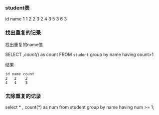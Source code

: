
### student表

id name 
1  1
2  2
3  2
4  3
5  3
6  3

### 找出重复的记录

找出重复的name值

SELECT *,count(*) as count FROM `student` group by name having count>1

结果
```text
id name count
2   2    2
4   4    3
```
### 去除重复的记录

select * , count(*) as num from student group by name having num >= 1;
